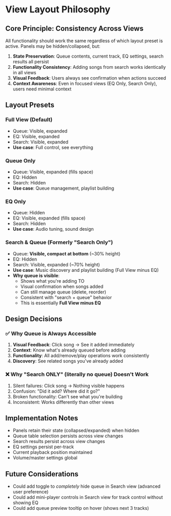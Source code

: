 # View Layout Philosophy

## Core Principle: **Consistency Across Views**

All functionality should work the same regardless of which layout preset is active. Panels may be hidden/collapsed, but:

1. **State Preservation**: Queue contents, current track, EQ settings, search results all persist
2. **Functionality Consistency**: Adding songs from search works identically in all views
3. **Visual Feedback**: Users always see confirmation when actions succeed
4. **Context Awareness**: Even in focused views (EQ Only, Search Only), users need minimal context

## Layout Presets

### **Full View** (Default)
- Queue: Visible, expanded
- EQ: Visible, expanded  
- Search: Visible, expanded
- **Use case**: Full control, see everything

### **Queue Only**
- Queue: Visible, expanded (fills space)
- EQ: Hidden
- Search: Hidden
- **Use case**: Queue management, playlist building

### **EQ Only**
- Queue: Hidden
- EQ: Visible, expanded (fills space)
- Search: Hidden
- **Use case**: Audio tuning, sound design

### **Search & Queue** (Formerly "Search Only")
- Queue: **Visible, compact at bottom** (~30% height)
- EQ: Hidden
- Search: Visible, expanded (~70% height)
- **Use case**: Music discovery and playlist building (Full View minus EQ)
- **Why queue is visible**: 
  - Shows what you're adding TO
  - Visual confirmation when songs added
  - Can still manage queue (delete, reorder)
  - Consistent with "search + queue" behavior
  - This is essentially **Full View minus EQ**

## Design Decisions

### ✅ **Why Queue is Always Accessible**
1. **Visual Feedback**: Click song → See it added immediately
2. **Context**: Know what's already queued before adding
3. **Functionality**: All add/remove/play operations work consistently
4. **Discovery**: See related songs you've already added

### ❌ **Why "Search ONLY" (literally no queue) Doesn't Work**
1. Silent failures: Click song → Nothing visible happens
2. Confusion: "Did it add? Where did it go?"
3. Broken functionality: Can't see what you're building
4. Inconsistent: Works differently than other views

## Implementation Notes

- Panels retain their state (collapsed/expanded) when hidden
- Queue table selection persists across view changes
- Search results persist across view changes
- EQ settings persist per-track
- Current playback position maintained
- Volume/master settings global

## Future Considerations

- Could add toggle to *completely* hide queue in Search view (advanced user preference)
- Could add mini-player controls in Search view for track control without showing EQ
- Could add queue preview tooltip on hover (shows next 3 tracks)
